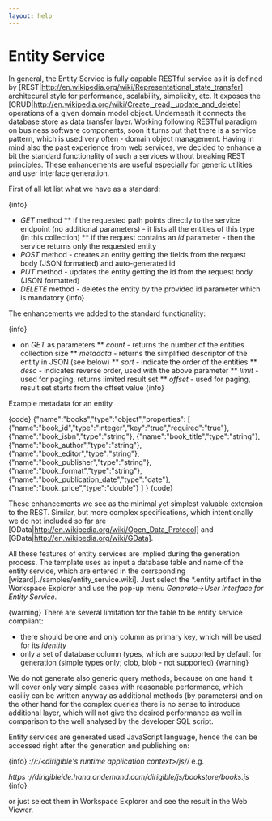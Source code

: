 ```yaml
---
layout: help
---
```


Entity Service
===

In general, the Entity Service is fully capable RESTful service as it is defined by [REST|http://en.wikipedia.org/wiki/Representational_state_transfer] architecural style for performance, scalability, simplicity, etc. It exposes the [CRUD|http://en.wikipedia.org/wiki/Create,_read,_update_and_delete] operations of a given domain model object. Underneath it connects the database store as data transfer layer.
Working following RESTful paradigm on business software components, soon it turns out that there is a service pattern, which is used very often - domain object management. Having in mind also the past experience from web services, we decided to enhance a bit the standard functionality of such a services without breaking REST principles. These enhancements are useful especially for generic utilities and user interface generation.

First of all let list what we have as a standard:

{info}
* *GET* method
** if the requested path points directly to the service endpoint (no additional parameters) - it lists all the entities of this type (in this collection)
** if the request contains an *id* parameter - then the service returns only the requested entity
* *POST* method - creates an entity getting the fields from the request body (JSON formatted) and auto-generated id
* *PUT* method - updates the entity getting the id from the request body (JSON formatted)
* *DELETE* method - deletes the entity by the provided id parameter which is mandatory
{info}

The enhancements we added to the standard functionality:

{info}
* on *GET* as parameters
** *count* - returns the number of the entities collection size
** *metadata* - returns the simplified descriptor of the entity in JSON (see below)
** *sort* - indicate the order of the entities
** *desc* - indicates reverse order, used with the above parameter
** *limit* - used for paging, returns limited result set
** *offset* - used for paging, result set starts from the offset value
{info}

Example metadata for an entity

{code}
{"name":"books","type":"object","properties":
  [
    {"name":"book_id","type":"integer","key":"true","required":"true"},
    {"name":"book_isbn","type":"string"},
    {"name":"book_title","type":"string"},
    {"name":"book_author","type":"string"},
    {"name":"book_editor","type":"string"},
    {"name":"book_publisher","type":"string"},
    {"name":"book_format","type":"string"},
    {"name":"book_publication_date","type":"date"},
    {"name":"book_price","type":"double"}
  ]
}
{code}

These enhancements we see as the minimal yet simplest valuable extension to the REST. Similar, but more complex specifications, which intentionally we do not included so far are [OData|http://en.wikipedia.org/wiki/Open_Data_Protocol] and [GData|http://en.wikipedia.org/wiki/GData].

All these features of entity services are implied during the generation process. The template uses as input a database table and name of the entity service, which are entered in the corrsponding [wizard|../samples/entity_service.wiki].
Just select the *.entity artifact in the Workspace Explorer and use the pop-up menu *Generate->User Interface for Entity Service*.

{warning}
There are several limitation for the table to be entity service compliant:
* there should be one and only column as primary key, which will be used for its *identity*
* only a set of database column types, which are supported by default for generation (simple types only; clob, blob - not supported)
{warning}

We do not generate also generic query methods, because on one hand it will cover only very simple cases with reasonable performance, which easiliy can be written anyway as additional methods (by parameters) and on the other hand for the complex queries there is no sense to introduce additional layer, which will not give the desired performance as well in comparison to the well analysed by the developer SQL script.

Entity services are generated used JavaScript language, hence the can be accessed right after the generation and publishing on:

{info}
*<protocol>://<host>:<port>/<dirigible's runtime application context>/js/<project>/<entity service path>*
e.g.

*https ://dirigibleide.hana.ondemand.com/dirigible/js/bookstore/books.js*
{info}

or just select them in Workspace Explorer and see the result in the Web Viewer.

